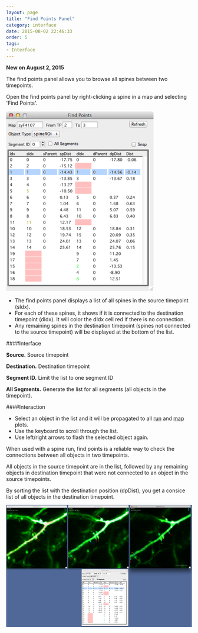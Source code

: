 ```yaml
---
layout: page
title: "Find Points Panel"
category: interface
date: 2015-08-02 22:46:33
order: 5
tags:
- Interface
---
```


**New on August 2, 2015**

The find points panel allows you to browse all spines between two timepoints.

Open the find points panel by right-clicking a spine in a map and selecting 'Find Points'.

<IMG class="img-float-left" SRC="../images/mm3/find-points-panel.png" WIDTH="400">

 - The find points panel displays a list of all spines in the source timepoint (sIdx).
 - For each of these spines, it shows if it is connected to the destination timepoint (dIdx). It will color the dIdx cell red if there is no connection.
 - Any remaining spines in the destination timepoint (spines not connected to the source timepoint) will be displayed at the bottom of the list.
 
 
####Interface

**Source.** Source timepoint

**Destination.** Destination timepoint

**Segment ID.** Limit the list to one segment ID

**All Segments.** Generate the list for all segments (all objects in the timepoint).

####Interaction

 - Select an object in the list and it will be propagated to all [run][1] and [map][2] plots.
 - Use the keyboard to scroll through the list.
 - Use left/right arrows to flash the selected object again.
 

<div class="print-page-break"></div>

When used with a spine run, find points is a reliable way to check the connections between all objects in two timepoints.

All objects in the source timepoint are in the list, followed by any remaining objects in destination timepoint that were not connected to an object in the source timepoints.

By sorting the list with the destination position (dpDist), you get a consice list of all objects in the destination timepoint.

<IMG class="img-float-left" SRC="../images/mm3/find-points-example.png" WIDTH="1000">


[1]: /mapmanager/run-plot/
[2]: /mapmanager/map-plot/

